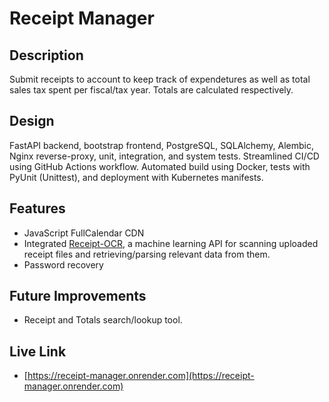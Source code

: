 # Receipt Manager

## Description

Submit receipts to account to keep track of expendetures as well as total sales tax spent per fiscal/tax year.
Totals are calculated respectively.

## Design

FastAPI backend, bootstrap frontend, PostgreSQL, SQLAlchemy, Alembic, Nginx reverse-proxy, unit, integration, and system tests. Streamlined CI/CD using GitHub Actions workflow. Automated build using Docker, tests with PyUnit (Unittest), and deployment with Kubernetes manifests.

## Features

- JavaScript FullCalendar CDN
- Integrated [Receipt-OCR](https://github.com/Asprise/receipt-ocr), a machine learning API for scanning uploaded receipt files and retrieving/parsing relevant data from them.
- Password recovery

## Future Improvements

- Receipt and Totals search/lookup tool.

## Live Link

- [https://receipt-manager.onrender.com](https://receipt-manager.onrender.com)
